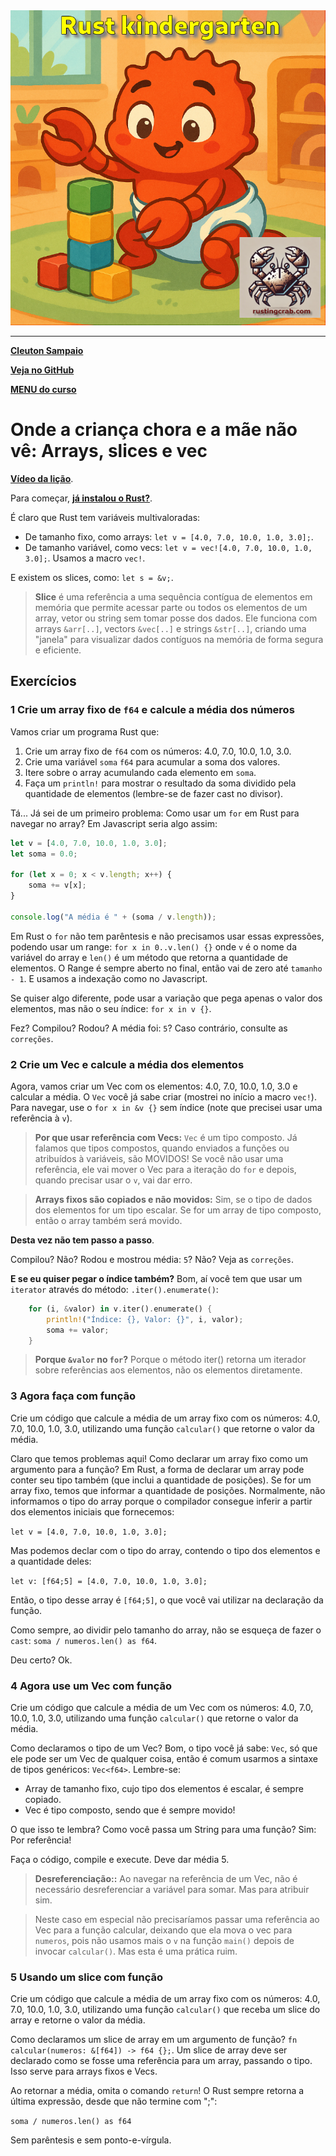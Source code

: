 <img src="../../logo.png" heigth=300>

---

[**Cleuton Sampaio**](https://linkedin.com/in/cleutonsampaio)

[**Veja no GitHub**](https://https://github.com/cleuton/rustingcrab/tree/main/rustkindergarten)

[**MENU do curso**](../../README.md)

# Onde a criança chora e a mãe não vê: Arrays, slices e vec 

[**Vídeo da lição**](https://youtu.be/GxQMSSvTkMM).

Para começar, [**já instalou o Rust?**](https://www.mycompiler.io/pt/new/rust).

É claro que Rust tem variáveis multivaloradas: 

- De tamanho fixo, como arrays: `let v = [4.0, 7.0, 10.0, 1.0, 3.0];`.
- De tamanho variável, como vecs: `let v = vec![4.0, 7.0, 10.0, 1.0, 3.0];`. Usamos a macro `vec!`. 

E existem os slices, como: `let s = &v;`.

> **Slice** é uma referência a uma sequência contígua de elementos em memória que permite acessar parte ou todos os elementos de um array, vetor ou string sem tomar posse dos dados. Ele funciona com arrays `&arr[..]`, vectors `&vec[..]` e strings `&str[..]`, criando uma "janela" para visualizar dados contíguos na memória de forma segura e eficiente. 

## Exercícios

### 1 Crie um array fixo de `f64` e calcule a média dos números

Vamos criar um programa Rust que: 

1) Crie um array fixo de `f64` com os números: 4.0, 7.0, 10.0, 1.0, 3.0.
2) Crie uma variável `soma` `f64` para acumular a soma dos valores.
3) Itere sobre o array acumulando cada elemento em `soma`.
4) Faça um `println!` para mostrar o resultado da soma dividido pela quantidade de elementos (lembre-se de fazer cast no divisor). 

Tá... Já sei de um primeiro problema: Como usar um `for` em Rust para navegar no array? Em Javascript seria algo assim: 

```javascript
let v = [4.0, 7.0, 10.0, 1.0, 3.0];
let soma = 0.0;

for (let x = 0; x < v.length; x++) {
    soma += v[x];
}

console.log("A média é " + (soma / v.length));
```

Em Rust o `for` não tem parêntesis e não precisamos usar essas expressões, podendo usar um range: `for x in 0..v.len() {}` onde `v` é o nome da variável do array e `len()` é um método que retorna a quantidade de elementos. O Range é sempre aberto no final, então vai de zero até `tamanho - 1`. E usamos a indexação como no Javascript. 

Se quiser algo diferente, pode usar a variação que pega apenas o valor dos elementos, mas não o seu índice: `for x in v {}`.

Fez? Compilou? Rodou? A média foi: `5`? Caso contrário, consulte as `correções`.

### 2 Crie um Vec e calcule a média dos elementos

Agora, vamos criar um Vec com os elementos: 4.0, 7.0, 10.0, 1.0, 3.0 e calcular a média. O `Vec` você já sabe criar (mostrei no início a macro `vec!`). Para navegar, use o `for x in &v {}` sem índice (note que precisei usar uma referência à `v`).

> **Por que usar referência com Vecs:** `Vec` é um tipo composto. Já falamos que tipos compostos, quando enviados a funções ou atribuídos à variáveis, são MOVIDOS! Se você não usar uma referência, ele vai mover o Vec para a iteração do `for` e depois, quando precisar usar o `v`, vai dar erro. 

> **Arrays fixos são copiados e não movidos:** Sim, se o tipo de dados dos elementos for um tipo escalar. Se for um array de tipo composto, então o array também será movido. 

**Desta vez não tem passo a passo**.

Compilou? Não? Rodou e mostrou média: `5`? Não? Veja as `correções`.

**E se eu quiser pegar o índice também?** Bom, aí você tem que usar um `iterator` através do método: `.iter().enumerate()`: 

```rust
    for (i, &valor) in v.iter().enumerate() {
        println!("Índice: {}, Valor: {}", i, valor);
        soma += valor;
    }    
```

> **Porque `&valor` no `for`?** Porque o método iter() retorna um iterador sobre referências aos elementos, não os elementos diretamente.

### 3 Agora faça com função

Crie um código que calcule a média de um array fixo com os números: 4.0, 7.0, 10.0, 1.0, 3.0, utilizando uma função `calcular()` que retorne o valor da média. 

Claro que temos problemas aqui! Como declarar um array fixo como um argumento para a função? Em Rust, a forma de declarar um array pode conter seu tipo também (que inclui a quantidade de posições). Se for um array fixo, temos que informar a quantidade de posições. Normalmente, não informamos o tipo do array porque o compilador consegue inferir a partir dos elementos iniciais que fornecemos: 

`let v = [4.0, 7.0, 10.0, 1.0, 3.0];`

Mas podemos declar com o tipo do array, contendo o tipo dos elementos e a quantidade deles: 

`let v: [f64;5] = [4.0, 7.0, 10.0, 1.0, 3.0];`

Então, o tipo desse array é `[f64;5]`, o que você vai utilizar na declaração da função. 

Como sempre, ao dividir pelo tamanho do array, não se esqueça de fazer o `cast`: `soma / numeros.len() as f64`.

Deu certo? Ok.

### 4 Agora use um Vec com função

Crie um código que calcule a média de um Vec com os números: 4.0, 7.0, 10.0, 1.0, 3.0, utilizando uma função `calcular()` que retorne o valor da média. 

Como declaramos o tipo de um Vec? Bom, o tipo você já sabe: `Vec`, só que ele pode ser um Vec de qualquer coisa, então é comum usarmos a sintaxe de tipos genéricos: `Vec<f64>`. Lembre-se: 

- Array de tamanho fixo, cujo tipo dos elementos é escalar, é sempre copiado. 
- Vec é tipo composto, sendo que é sempre movido!

O que isso te lembra? Como você passa um String para uma função? Sim: Por referência!

Faça o código, compile e execute. Deve dar média 5.

> **Desreferenciação::** Ao navegar na referência de um Vec, não é necessário desreferenciar a variável para somar. Mas para atribuir sim. 

> Neste caso em especial não precisaríamos passar uma referência ao Vec para a função calcular, deixando que ela mova o vec para `numeros`, pois não usamos mais o `v` na função `main()` depois de invocar `calcular()`. Mas esta é uma prática ruim.

### 5 Usando um slice com função 

Crie um código que calcule a média de um array fixo com os números: 4.0, 7.0, 10.0, 1.0, 3.0, utilizando uma função `calcular()` que receba um slice do array e retorne o valor da média. 

Como declaramos um slice de array em um argumento de função? `fn calcular(numeros: &[f64]) -> f64 {};`. Um slice de array deve ser declarado como se fosse uma referência para um array, passando o tipo. Isso serve para arrays fixos e Vecs. 

Ao retornar a média, omita o comando `return`! O Rust sempre retorna a última expressão, desde que não termine com ";": 

`soma / numeros.len() as f64`

Sem parêntesis e sem ponto-e-vírgula. 



